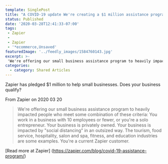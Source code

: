```yaml
---
template: SinglePost
title: "A COVID-19 update We're creating a $1 million assistance program for our most impacted small business customers"
status: Published
date: '2020-03-28T12:41:33-07:00'
tags:
 - Zapier
 -
 - Zapier
 - '*ecommerce,Unsaved'
featuredImage: '../feedly_images/1584760143.jpg'
excerpt: >-
 'We're offering our small business assistance program to heavily impacted people who meet some combination of these criteria: You work in a business with 10 employees or fewer, or you're a solo entrepreneur. Your business is privately owned. Your business is impacted by "social distancing" in an outsized way. The tourism, food service, hospitality, salon and spa, fitness, and education industries are some examples. You're a current Zapier customer.'
categories:
  - category: Shared Articles
---
```

Zapier has pledged $1 million to help small businesses. Does your business qualify?

From Zapier on 2020 03 20
> We're offering our small business assistance program to heavily impacted people who meet some combination of these criteria: You work in a business with 10 employees or fewer, or you're a solo entrepreneur. Your business is privately owned. Your business is impacted by "social distancing" in an outsized way. The tourism, food service, hospitality, salon and spa, fitness, and education industries are some examples. You're a current Zapier customer.

[Read more at Zapier] (https://zapier.com/blog/covid-19-assistance-program/)
